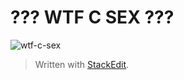 # ??? WTF C SEX ???
![wtf-c-sex](https://i.imgur.com/JNzDUy7.png)


> Written with [StackEdit](https://stackedit.io/).
